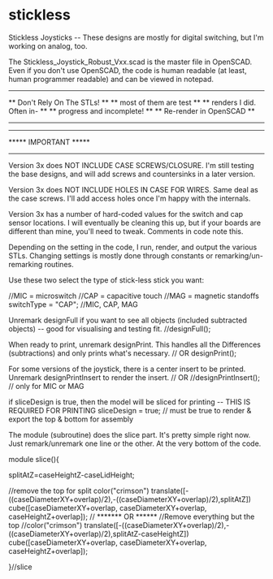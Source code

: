 # stickless
Stickless Joysticks -- These designs are mostly for digital switching, but I'm working on analog, too.

The Stickless_Joystick_Robust_Vxx.scad is the master file in OpenSCAD. Even if you don't use OpenSCAD, the code is human readable (at least, human programmer readable) and can be viewed in notepad.

******************************
** Don't Rely On The STLs!  **
** most of them are test    **
** renders I did. Often in- **
** progress and incomplete! **
**  Re-render in OpenSCAD   **
******************************

*********************
***** IMPORTANT *****
*********************

Version 3x does NOT INCLUDE CASE SCREWS/CLOSURE. I'm still testing the base designs, and will add screws and countersinks in a later version.

Version 3x does NOT INCLUDE HOLES IN CASE FOR WIRES. Same deal as the case screws. I'll add access holes once I'm happy with the internals.

Version 3x has a number of hard-coded values for the switch and cap sensor locations. I will eventually be cleaning this up, but if your boards are different than mine, you'll need to tweak. Comments in code note this.


Depending on the setting in the code, I run, render, and output the various STLs. Changing settings is mostly done through constants or remarking/un-remarking routines.

Use these two select the type of stick-less stick you want:

//MIC = microswitch
//CAP = capacitive touch
//MAG = magnetic standoffs
switchType = "CAP"; //MIC, CAP, MAG

Unremark designFull if you want to see all objects (included subtracted objects) -- good for visualising and testing fit.
//designFull();

When ready to print, unremark designPrint. This handles all the Differences (subtractions) and only prints what's necessary.
// OR
designPrint();

For some versions of the joystick, there is a center insert to be printed. Unremark designPrintInsert to render the insert.
// OR
//designPrintInsert(); // only for MIC or MAG


if sliceDesign is true, then the model will be sliced for printing -- THIS IS REQUIRED FOR PRINTING
sliceDesign = true; // must be true to render & export the top & bottom for assembly

The module (subroutine) does the slice part. It's pretty simple right now. Just remark/unremark one line or the other. At the very bottom of the code.

module slice(){
  
   splitAtZ=caseHeightZ-caseLidHeight;
  
  //remove the top for split
  color("crimson")  translate([-((caseDiameterXY+overlap)/2),-((caseDiameterXY+overlap)/2),splitAtZ])  cube([caseDiameterXY+overlap, caseDiameterXY+overlap, caseHeightZ+overlap]);
  // ******* OR ******
  //Remove everything but the top
  //color("crimson") translate([-((caseDiameterXY+overlap)/2),-((caseDiameterXY+overlap)/2),splitAtZ-caseHeightZ])  cube([caseDiameterXY+overlap, caseDiameterXY+overlap, caseHeightZ+overlap]);
  
}//slice
